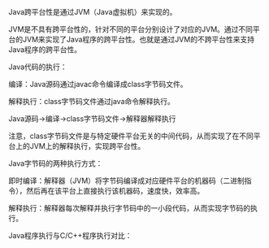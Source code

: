 Java跨平台性是通过JVM（Java虚拟机）来实现的。

JVM是不具有跨平台性的，针对不同的平台分别设计了对应的JVM。通过不同平台的JVM来实现了Java程序的跨平台性。也就是通过JVM的不跨平台性来支持Java程序的跨平台性。

Java代码的执行：

编译：Java源码通过javac命令编译成class字节码文件。

解释执行：class字节码文件通过java命令解释执行。

Java源码->编译->class字节码文件->解释器解释执行

注意，class字节码文件是与特定硬件平台无关的中间代码，从而实现了在不同平台上的JVM上的解释执行，实现跨平台性。

Java字节码的两种执行方式：

即时编译：解释器（JVM）将字节码编译成对应硬件平台的机器码（二进制指令），然后再在该平台上直接执行该机器码，速度快，效率高。

解释执行：解释器每次解释并执行字节码中的一小段代码，从而实现字节码的执行。

Java程序执行与C/C++程序执行对比：

[](.\第一讲：JavaSE入门、JDK的下载与安装、第一个Java程序、Java程序的编译与执行\2022-09-26-23-37-25-image.png)

